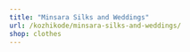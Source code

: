 ```yaml
---
title: "Minsara Silks and Weddings"
url: /kozhikode/minsara-silks-and-weddings/
shop: clothes
---
```


